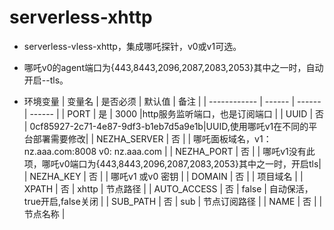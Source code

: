 

# serverless-xhttp
* serverless-vless-xhttp，集成哪吒探针，v0或v1可选。
* 哪吒v0的agent端口为{443,8443,2096,2087,2083,2053}其中之一时，自动开启--tls。


* 环境变量
  | 变量名        | 是否必须 | 默认值 | 备注 |
  | ------------ | ------ | ------ | ------ |
  | PORT         | 是 |  3000  |http服务监听端口，也是订阅端口     |
  | UUID         | 否 | 0cf85927-2c71-4e87-9df3-b1eb7d5a9e1b|UUID,使用哪吒v1在不同的平台部署需要修改|
  | NEZHA_SERVER | 否 |        | 哪吒面板域名，v1：nz.aaa.com:8008  v0: nz.aaa.com  |
  | NEZHA_PORT   | 否 |        | 哪吒v1没有此项，哪吒v0端口为{443,8443,2096,2087,2083,2053}其中之一时，开启tls|
  | NEZHA_KEY    | 否 |        | 哪吒v1 或v0 密钥                 |
  | DOMAIN       | 否 |        | 项目域名                         |
  | XPATH        | 否 |  xhttp | 节点路径                         | 
  | AUTO_ACCESS  | 否 |  false | 自动保活，true开启,false关闭       |
  | SUB_PATH     | 否 |  sub   | 节点订阅路径                      |
  | NAME         | 否 |        | 节点名称                         |
